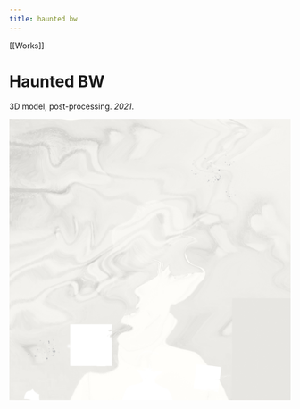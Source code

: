 ```yaml
---
title: haunted bw
---
```


[[Works]]

# Haunted BW
3D model, post-processing. *2021*.

![Haunted BW](assets/Haunted-bw-6.jpg)